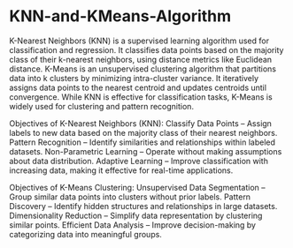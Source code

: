 # KNN-and-KMeans-Algorithm

K-Nearest Neighbors (KNN) is a supervised learning algorithm used for classification and regression. It classifies data points based on the majority class of their k-nearest neighbors, using distance metrics like Euclidean distance. K-Means is an unsupervised clustering algorithm that partitions data into k clusters by minimizing intra-cluster variance. It iteratively assigns data points to the nearest centroid and updates centroids until convergence. While KNN is effective for classification tasks, K-Means is widely used for clustering and pattern recognition.

Objectives of K-Nearest Neighbors (KNN):
Classify Data Points – Assign labels to new data based on the majority class of their nearest neighbors.
Pattern Recognition – Identify similarities and relationships within labeled datasets.
Non-Parametric Learning – Operate without making assumptions about data distribution.
Adaptive Learning – Improve classification with increasing data, making it effective for real-time applications.

Objectives of K-Means Clustering:
Unsupervised Data Segmentation – Group similar data points into clusters without prior labels.
Pattern Discovery – Identify hidden structures and relationships in large datasets.
Dimensionality Reduction – Simplify data representation by clustering similar points.
Efficient Data Analysis – Improve decision-making by categorizing data into meaningful groups.






